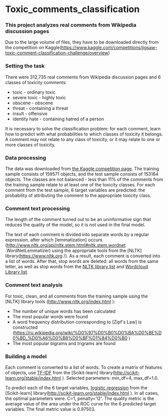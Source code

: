# Toxic_comments_classification
### This project analyzes real comments from Wikipedia discussion pages
Due to the large volume of files, they have to be downloaded directly from the competition on Kaggle(https://www.kaggle.com/competitions/jigsaw-toxic-comment-classification-challenge/overview)

### Setting the task
There were 312,735 real comments from Wikipedia discussion pages and 6 classes of toxicity comments:
* toxic - ordinary toxic
* severe toxic - highly toxic
* obscene - obscene
* threat - containing a threat
* insult - offensive
* identity hate - containing hatred of a person

It is necessary to solve the classification problem: for each comment, learn how to predict with what probabilities to which classes of toxicity it belongs. A comment may not relate to any class of toxicity, or it may relate to one or more classes of toxicity.

### Data processing
The data was downloaded from [the Kaggle competition page](https://www.kaggle.com/c/jigsaw-toxic-comment-classification-challenge ). The training sample consists of 159571 objects, and the test sample consists of 153164 objects. The classes are not balanced - less than 11% of the comments from the training sample relate to at least one of the toxicity classes. For each comment from the test sample, 6 target variables are predicted: the probability of attributing the comment to the appropriate toxicity class.

### Comment text processing
The length of the comment turned out to be an uninformative sign that reduces the quality of the model, so it is not used in the final model.

The text of each comment is divided into separate words by a regular expression, after which [lemmatization] occurs (http://www.nltk.org/api/nltk.stem.html#nltk.stem.wordnet .WordNetLemmatizer) using the appropriate tools from the [NLTK] library(https://www.nltk.org /). As a result, each comment is converted into a list of words. After that, stop words are deleted: all words from the same letter, as well as stop words from the [NLTK library list](http://www.nltk.org/book/ch02.html#code-unusual ) and [Wordcloud Library list](https://github.com/amueller/word_cloud/blob/master/wordcloud/stopwords ).

### Comment text analysis
For toxic, clean, and all comments from the training sample using the [NLTK] library tools (http://www.nltk.org/index.html ):
* The number of unique words has been calculated
* The most popular words were found
* A word frequency distribution corresponding to [Zipf's Law] is constructed (https://ru.wikipedia.org/wiki/%D0%97%D0%B0%D0%BA%D0%BE%D0%BD_%D0%A6%D0%B8%D0%BF%D1%84%D0%B0 )
* The most popular bigrams and trigrams are found

### Building a model
Each comment is converted to a list of words. To create a matrix of features of objects, use [TF-IDF](http://scikit-learn.org/stable/modules/generated/sklearn.feature_extraction.text.TfidfVectorizer.html ) from the [Scikit-learn] library(http://scikit-learn.org/stable/index.html ). Selected parameters: min_df=4, max_df=1.0.

To predict each of the 6 target variables, [logistic regression](http://scikit-learn.org/stable/modules/generated/sklearn.linear_model.LogisticRegression.html ) from the [Scikit-learn] library(http://scikit-learn.org/stable/index.html ). In all cases, the optimal parameters were: C=1, penalty='l2'. The quality metric is the average value of the area under the ROC curve for the 6 predicted target variables. The final metric value is 0.97503.
